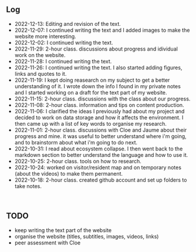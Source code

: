 

## Log

- 2022-12-13: Editing and revision of the text.
- 2022-12-07: I continued writing the text and I added images to make the website more interesting.
- 2022-12-02: I continued writing the text.
- 2022-11-29: 2-hour class. discussions about progress and idividual work on the website.
- 2022-11-28: I continued writing the text. 
- 2022-11-26: I continued writing the text. I also started adding figures, links and quotes to it. 
- 2022-11-19: I kept doing reasearch on my subject to get a better understanding of it. I wrote down the info I found in my private notes and I started working on a draft for the text part of my website.
- 2022-11-15: 2-hour class. discussions with the class about our progress.
- 2022-11-08: 2-hour class. information and tips on content production.
- 2022-11-06: I clarified the ideas I previously had about my project and decided to work on data storage and how it affects the environment. I then came up with a list of key words to organise my research.
- 2022-11-01: 2-hour class. discussions with Cloe and Jaume about their progress and mine. it was useful to better understand where i'm going, and to brainstorm about what i'm going to do next. 
- 2022-10-31: I read about ecosystem collapse. I then went back to the markdown section to better understand the language and how to use it.
- 2022-10-25: 2-hour class. tools on how to research.
- 2022-10-24: worked on visitor/resident map and on temporary notes (about the videos) to make them permanent.
- 2022-10-18: 2-hour class. created github account and set up folders to take notes.



<br>

## TODO
- keep writing the text part of the website
- organise the website (titles, subtitles, images, videos, links)
- peer assessment with Cloe
